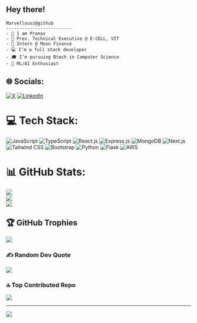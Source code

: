 
<h2 align="color:white">Hey there!</h2>


```
Marvellousz@github
-------------------------
- 👀 I am Pranav
- 🦾 Prev. Technical Executive @ E-CELL, VIT
- 🚀 Intern @ Moon Finance
- 💻 I’m a full stack developer
- 🎓 I’m pursuing Btech in Computer Science
- 🌱 ML/AI Enthusiast
```


## 🌐 Socials:
[![X](https://img.shields.io/badge/X-1DA1F2?style=flat&logo=x&logoColor=white)](https://x.com/Pranav_Murali__)
[![LinkedIn](https://img.shields.io/badge/LinkedIn-0077B5?style=flat&logo=linkedin&logoColor=white)](https://linkedin.com/in/pranav-murali-bb9b25266)

# 💻 Tech Stack:
![JavaScript](https://img.shields.io/badge/javascript-%23323330.svg?style=for-the-badge&logo=javascript&logoColor=%23F7DF1E) ![TypeScript](https://img.shields.io/badge/TypeScript-%2320232a.svg?style=for-the-badge&logo=typescript&logoColor=3178C6) ![React.js](https://img.shields.io/badge/react.js-%2320232a.svg?style=for-the-badge&logo=react&logoColor=%2361DAFB) ![Express.js](https://img.shields.io/badge/express.js-%2320232a.svg?style=for-the-badge&logo=express&logoColor=%2361DAFB) ![MongoDB](https://img.shields.io/badge/mongodb-%2320232a.svg?style=for-the-badge&logo=mongodb&logoColor=%2361DAFB) ![Next.js](https://img.shields.io/badge/Next.js-%2320232a.svg?style=for-the-badge&logo=next.js&logoColor=white) ![Tailwind CSS](https://img.shields.io/badge/Tailwind_CSS-%231a202c.svg?style=for-the-badge&logo=tailwind-css&logoColor=38b2ac) ![Bootstrap](https://img.shields.io/badge/bootstrap-%23563D7C.svg?style=for-the-badge&logo=bootstrap&logoColor=white) ![Python](https://img.shields.io/badge/python-3670A0?style=for-the-badge&logo=python&logoColor=ffdd54) ![Flask](https://img.shields.io/badge/flask-3670A0?style=for-the-badge&logo=flask&logoColor=ffdd54) ![AWS](https://img.shields.io/badge/AWS-3670A0?style=for-the-badge&logo=AWS&logoColor=ffdd54)
# 📊 GitHub Stats:
![](https://github-readme-stats.vercel.app/api?username=Marvellousz&theme=dark&hide_border=false&include_all_commits=true&count_private=true)<br/>
![](https://github-readme-streak-stats.herokuapp.com/?user=Marvellousz&theme=dark&hide_border=false)<br/>
![](https://github-readme-stats.vercel.app/api/top-langs/?username=Marvellousz&theme=dark&hide_border=false&include_all_commits=true&count_private=true&layout=compact)

## 🏆 GitHub Trophies
![](https://github-profile-trophy.vercel.app/?username=Marvellousz&theme=radical&no-frame=false&no-bg=true&margin-w=4)

### ✍️ Random Dev Quote
![](https://quotes-github-readme.vercel.app/api?type=horizontal&theme=radical)

### 🔝 Top Contributed Repo
![](https://github-contributor-stats.vercel.app/api?username=Marvellousz&limit=5&theme=dark&combine_all_yearly_contributions=true)

---
[![](https://visitcount.itsvg.in/api?id=Marvellousz&icon=0&color=0)](https://visitcount.itsvg.in)


